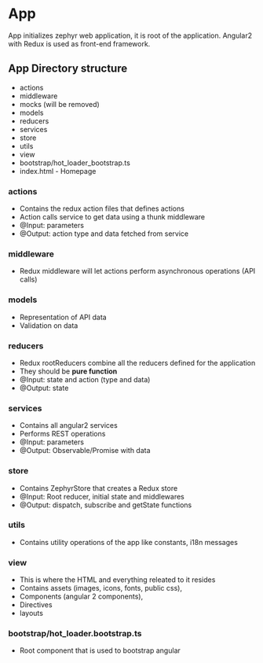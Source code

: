 # App
App initializes zephyr web application, it is root of the application.
Angular2 with Redux is used as front-end framework.

## App Directory structure

- actions
- middleware
- mocks (will be removed)
- models
- reducers
- services
- store
- utils
- view
- bootstrap/hot_loader_bootstrap.ts
- index.html - Homepage

### actions
- Contains the redux action files that defines actions
- Action calls service to get data using a thunk middleware
- @Input: parameters
- @Output: action type and data fetched from service

### middleware
- Redux middleware will let actions perform asynchronous operations (API calls)

### models
- Representation of API data
- Validation on data

### reducers
- Redux rootReducers combine all the reducers defined for the application
- They should be **pure function**
- @Input: state and action (type and data)
- @Output: state

### services
- Contains all angular2 services
- Performs REST operations
- @Input: parameters
- @Output: Observable/Promise with data

### store
- Contains ZephyrStore that creates a Redux store
- @Input: Root reducer, initial state and middlewares
- @Output: dispatch, subscribe and getState functions

### utils
- Contains utility operations of the app like constants, i18n messages

### view
- This is where the HTML and everything releated to it resides
- Contains assets (images, icons, fonts, public css),
- Components (angular 2 components),
- Directives
- layouts

### bootstrap/hot_loader.bootstrap.ts
- Root component that is used to bootstrap angular
